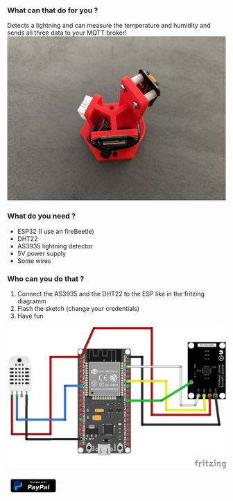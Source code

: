### What can that do for you ?

Detects a lightning and can measure the temperature and humidity and sends all three data to your MQTT broker!
![Lightning sensor](https://github.com/Kopernikus82/AS3935_DHT22_MQTT/blob/main/Sensor_3.jpg)

### What do you need ?

- ESP32 (I use an fireBeetle)
- DHT22
- AS3935 lightning detector
- 5V power supply
- Some wires

### Who can you do that ?

1. Connect the AS3935 and the DHT22 to the ESP like in the fritzing diagramm
2. Flash the sketch (change your credentials)
3. Have fun

![Lighting Sensor - Fritzing](https://github.com/Kopernikus82/AS3935_DHT22_MQTT/blob/main/Sensor_Fritzing.png)

[![Donate with PayPal](https://github.com/Kopernikus82/smart_clock_round_display/blob/main/paypal.png)](https://www.paypal.com/donate/?hosted_button_id=GL9EF8CMQNQMU)
